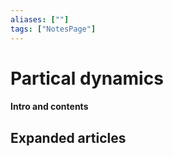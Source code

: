```yaml
---
aliases: [""]
tags: ["NotesPage"]
---
```


# Partical dynamics

#### Intro and contents



## Expanded articles
